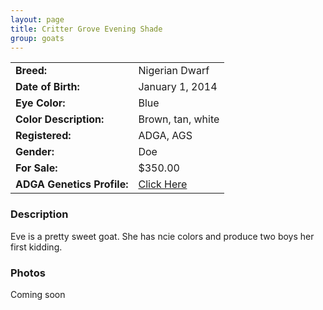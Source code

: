 ```yaml
---
layout: page
title: Critter Grove Evening Shade
group: goats
---
```


| | |
|:---|:---
|**Breed:**|Nigerian Dwarf
|**Date of Birth:**|January 1, 2014
|**Eye Color:**|Blue
|**Color Description:**|Brown, tan, white
|**Registered:**|ADGA, AGS
|**Gender:**|Doe
|**For Sale:**|$350.00
|**ADGA Genetics Profile:**|[Click Here](http://www.adgagenetics.org/GoatDetail.aspx?RegNumber=D001691523)
### Description

Eve is a pretty sweet goat. She has ncie colors and produce two boys her first kidding.

### Photos

Coming soon
